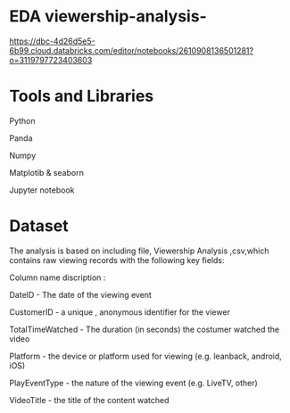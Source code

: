 # EDA viewership-analysis-

https://dbc-4d26d5e5-6b99.cloud.databricks.com/editor/notebooks/2610908136501281?o=3119797723403603


# Tools and Libraries 
Python

Panda

Numpy

Matplotib & seaborn

Jupyter notebook

# Dataset

The analysis is based on including file, Viewership Analysis ,csv,which contains raw viewing records with the following key fields:

Column name discription :

DateID - The date of the viewing event

CustomerID - a unique , anonymous identifier for the viewer

TotalTimeWatched - The duration (in seconds) the costumer watched the video

Platform - the device or platform used for viewing (e.g. leanback, android, iOS)

PlayEventType - the nature of the viewing event (e.g. LiveTV, other)

VideoTitle - the title of the content watched
